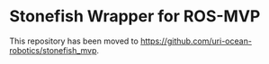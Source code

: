 # Stonefish Wrapper for ROS-MVP

This repository has been moved to https://github.com/uri-ocean-robotics/stonefish_mvp.